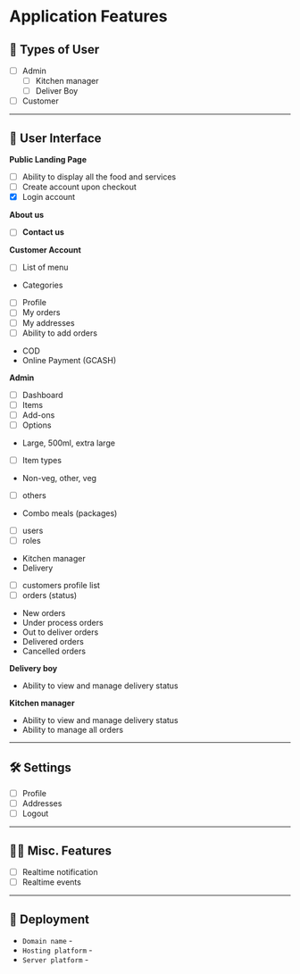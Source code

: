 # Application Features

## 👱 Types of User

- [ ] Admin
	- [ ] Kitchen manager
	- [ ] Deliver Boy
- [ ] Customer

----

## 👱 User Interface

 **Public Landing Page**

- [ ] Ability to display all the food and services
- [ ] Create account upon checkout
- [x] Login account

 **About us**
- [ ] **Contact us**

 **Customer Account**
- [ ] List of menu 
- Categories
- [ ] Profile
- [ ] My orders
- [ ] My addresses
- [ ] Ability to add orders
- COD
- Online Payment (GCASH)

**Admin**
- [ ] Dashboard
- [ ] Items
- [ ] Add-ons
- [ ] Options
- Large, 500ml, extra large
- [ ] Item types
- Non-veg, other, veg
- [ ] others
- Combo meals (packages)
- [ ] users
- [ ] roles
- Kitchen manager
- Delivery
- [ ] customers profile list 
- [ ] orders (status)
- New orders
- Under process orders
- Out to deliver orders
- Delivered orders
- Cancelled orders

**Delivery boy**
- Ability to view and manage delivery status

**Kitchen manager**
- Ability to view and manage delivery status
- Ability to manage all orders

---

## 🛠️ Settings

- [ ] Profile
- [ ] Addresses
- [ ] Logout

---

## 👨‍🔬 Misc. Features

- [ ] Realtime notification
- [ ] Realtime events

----

## 🚀 Deployment

- `Domain name` -
- `Hosting platform` -
- `Server platform` -
